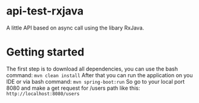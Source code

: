 # api-test-rxjava
A little API based on async call using the libary RxJava.
# Getting started
The first step is to download all dependencies, you can use the bash command: 
```mvn clean install```
After that you can run the application on you IDE or via bash command:
```mvn spring-boot:run```
So go to your local port 8080 and make a get request for /users path like this:
```http://localhost:8080/users```
